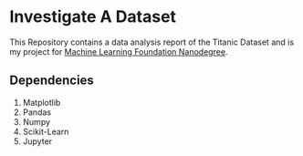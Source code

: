 # Investigate A Dataset
This Repository contains a data analysis report of the Titanic Dataset and is my project 
for [Machine Learning Foundation Nanodegree](https://in.udacity.com/course/machine-learning-engineer-nanodegree--nd009-in-basic/).

## Dependencies
1. Matplotlib
2. Pandas
3. Numpy
4. Scikit-Learn
5. Jupyter
